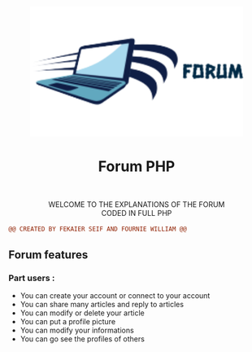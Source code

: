 <p align="center">
  <img src="assets/img/logo.png" width="420" title="hover text">
  <h1 align="center">Forum PHP</h1>
</p>
<br>
<p align="center">
    WELCOME TO THE EXPLANATIONS OF THE FORUM<br>
    CODED IN FULL PHP<br>
</p>

```diff
@@ CREATED BY FEKAIER SEIF AND FOURNIE WILLIAM @@
```
<p align="left">
    <h2>Forum features</h2>
</p>

### Part users :<br>
* You can create your account or connect to your account<br>
* You can share many articles and reply to articles<br>
* You can modify or delete your article<br>
* You can put a profile picture<br>
* You can modify your informations<br>
* You can go see the profiles of others <br>
